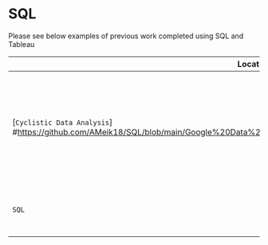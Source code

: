 # SQL

Please see below examples of previous work completed using SQL and Tableau


| **Location** | **Description** | **Activities** |
| --- | --- | --- |
| [`Cyclistic Data Analysis`] #https://github.com/AMeik18/SQL/blob/main/Google%20Data%20Analysis%20Foundation/Cyclistic%20Data%20Analysis.pptx | Analysis of data for Google Data Analytics Professional Certificate | Included Data cleaning, manipulation and analysis using MS SQL server and data visualisation using Tableau |
| `SQL` | Completed online activity as SQL Practice | |




